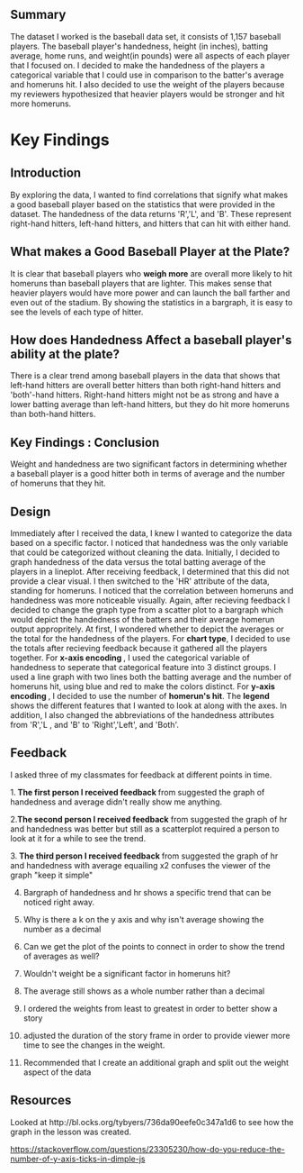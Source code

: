 <h2>Summary</h2>

The dataset I worked is the baseball data set, it consists
of 1,157 baseball players. The baseball player's handedness,
height (in inches), batting average, home runs, and weight(in pounds)
were all aspects of each player that I focused on. I decided to make the handedness of the players
a categorical variable that I could use in comparison to the  batter's average and homeruns hit.
I also decided to use the weight of the players because my reviewers hypothesized that heavier players
would be stronger and hit more homeruns.



<h1>Key Findings</h1>

<h2>Introduction</h2>
By exploring the data, I wanted to find correlations that signify
what makes a good baseball player based on the statistics that were
provided in the dataset. The handedness of the data returns 'R','L',
and 'B'. These represent right-hand hitters, left-hand hitters, and hitters
that can hit with either hand.

<h2>What makes a Good Baseball Player at the Plate?</h2>
It is clear that baseball players who <b>weigh more</b> are overall
more likely to hit homeruns  than baseball players that are lighter. This makes
sense that heavier players would have more power and can launch the ball farther and
even out of the stadium. By showing the statistics in a bargraph, it is easy to see the levels
of each type of hitter.

<h2> How does Handedness Affect a baseball player's ability at the plate?</h2>
There is a clear trend among baseball players in the data that shows that left-hand
hitters are overall better hitters than both right-hand hitters and 'both'-hand hitters.
Right-hand hitters might not be as strong and have a lower batting average than left-hand hitters,
but they do hit more homeruns  than both-hand hitters.

<h2>Key Findings : Conclusion</h2>
Weight and handedness are two significant factors in determining whether a baseball player
is a good hitter both in terms of average and the number of homeruns that they hit.


<h2>Design</h2>

Immediately after I received the data, I knew I wanted to categorize the
data based on a specific factor. I noticed that handedness was the only variable
that could be categorized without cleaning the data. Initially, I decided to graph
handedness of the data versus the total batting average of the players in a lineplot. After
receiving feedback, I determined that this did not provide a clear visual. I then switched
to the 'HR' attribute of the data, standing for homeruns. I noticed that the correlation between
homeruns and handedness was more noticeable visually. Again, after recieving feedback I decided to
change the graph type from a scatter plot to a bargraph which would
depict the handedness of the batters and their average homerun output appropritely. At first, I wondered whether to depict
the averages or the total for the handedness of the players. For <b>chart type</b>,  I decided to use the totals after recieving feedback
because it gathered all the players together. For <b> x-axis encoding </b>, I used the categorical
variable of handedness to seperate that categorical feature into 3 distinct groups. I used a line graph with two lines
both the batting average and the number of homeruns hit, using blue and red to make the colors distinct.
For <b> y-axis encoding </b>, I decided to use  the number of <b>homerun's hit</b>.
The <b>legend </b> shows the different features that I wanted to look at along
with the axes. In addition, I also changed the abbreviations of the handedness attributes from 'R','L
, and 'B' to 'Right','Left', and 'Both'.

<h2>Feedback</h2>
I asked three of my classmates for feedback at different points in time.


1.<b> The first person I received feedback </b> from suggested the graph of handedness and average didn't really show me anything.

2.<b>The second person I received feedback</b> from suggested the graph of hr and handedness was better but still as a scatterplot
    required a person to look at it for a while to see the trend.

3.<b> The third person I received feedback </b> from suggested the graph of hr and handedness  with average equailing x2 confuses the viewer of the graph
"keep it simple"

4. Bargraph of handedness and hr shows a specific trend that
can be noticed right away.

5. Why is there a k on the y axis and why isn't average showing the number as a decimal

6. Can we get the plot of the points to connect in order to show
the trend of averages as well?

7. Wouldn't weight be a significant factor in homeruns hit?

8. The average still shows as a whole number rather than a decimal

9. I ordered the weights from least to greatest in order to better show
a story

10. adjusted the duration of the story frame in order to provide viewer more time
to see the changes in the weight.

11. Recommended that I create an additional graph and split out the weight aspect of the data




<h2>Resources</h2>
Looked at http://bl.ocks.org/tybyers/736da90eefe0c347a1d6 to see how the graph in the lesson was created.

https://stackoverflow.com/questions/23305230/how-do-you-reduce-the-number-of-y-axis-ticks-in-dimple-js